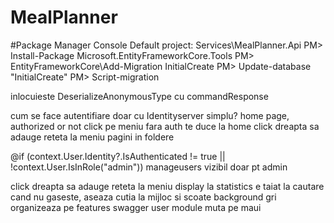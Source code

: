 # MealPlanner

#Package Manager Console
Default project: Services\MealPlanner.Api
PM> Install-Package Microsoft.EntityFrameworkCore.Tools
PM> EntityFrameworkCore\Add-Migration InitialCreate
PM> Update-database "InitialCreate"
PM> Script-migration




inlocuieste DeserializeAnonymousType cu commandResponse

cum se face autentifiare doar cu Identityserver simplu?
home page, authorized or not
click pe meniu fara auth te duce la home
click dreapta sa adauge reteta la meniu
pagini in foldere

 @if (context.User.Identity?.IsAuthenticated != true || !context.User.IsInRole("admin"))
 manageusers vizibil doar pt admin

click dreapta sa adauge reteta la meniu
display la statistics e taiat
la cautare cand nu gaseste, aseaza cutia la mijloc si scoate background gri
organizeaza pe features
swagger
user module
muta pe maui
